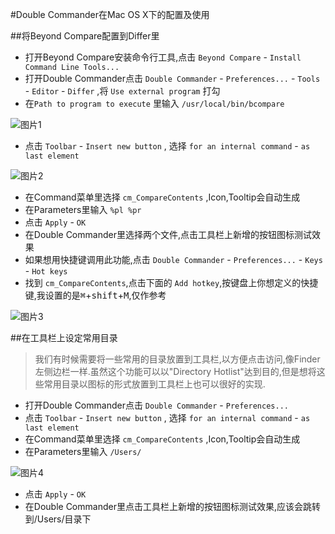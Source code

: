 #Double Commander在Mac OS X下的配置及使用

##将Beyond Compare配置到Differ里

* 打开Beyond Compare安装命令行工具,点击 `Beyond Compare` - `Install Command Line Tools...`
* 打开Double Commander点击 `Double Commander` - `Preferences...` - `Tools` - `Editor` - `Differ` ,将 `Use external program` 打勾
* 在`Path to program to execute` 里输入 `/usr/local/bin/bcompare`

![图片1][img1]

* 点击 `Toolbar` - `Insert new button` , 选择 `for an internal command` - `as last element`

![图片2][img2]

* 在Command菜单里选择 `cm_CompareContents` ,Icon,Tooltip会自动生成
* 在Parameters里输入 `%pl %pr`
* 点击 `Apply` - `OK`
* 在Double Commander里选择两个文件,点击工具栏上新增的按钮图标测试效果
* 如果想用快捷键调用此功能,点击 `Double Commander` - `Preferences...` - `Keys` - `Hot keys`
* 找到 `cm_CompareContents`,点击下面的 `Add hotkey`,按键盘上你想定义的快捷键,我设置的是<kbd>⌘</kbd>+<kbd>shift</kbd>+<kbd>M</kbd>,仅作参考

![图片3][img3]

##在工具栏上设定常用目录

>我们有时候需要将一些常用的目录放置到工具栏,以方便点击访问,像Finder左侧边栏一样.虽然这个功能可以以"Directory Hotlist"达到目的,但是想将这些常用目录以图标的形式放置到工具栏上也可以很好的实现.

* 打开Double Commander点击 `Double Commander` - `Preferences...`
* 点击 `Toolbar` - `Insert new button` , 选择 `for an internal command` - `as last element`
* 在Command菜单里选择 `cm_CompareContents` ,Icon,Tooltip会自动生成
* 在Parameters里输入 `/Users/`

![图片4][img4]

* 点击 `Apply` - `OK`
* 在Double Commander里点击工具栏上新增的按钮图标测试效果,应该会跳转到/Users/目录下



[img1]: file:///Volumes/Media%20Data/百度云同步盘/MarkDown/images/241CDF2F-4D9B-4ACC-837E-7707BC472AAB.png
[img2]: file:///Volumes/Media%20Data/百度云同步盘/MarkDown/images/EDA033CA-653C-40C1-B4CC-4D0579A0334B.png
[img3]: file:///Volumes/Media%20Data/百度云同步盘/MarkDown/images/91AC473C-D454-4D47-AA54-6ECE5070F15A.png
[img4]: file:///Volumes/Media%20Data/百度云同步盘/MarkDown/images/51141458-11FD-428E-BC4C-6D4BF78B9FBF.png
    